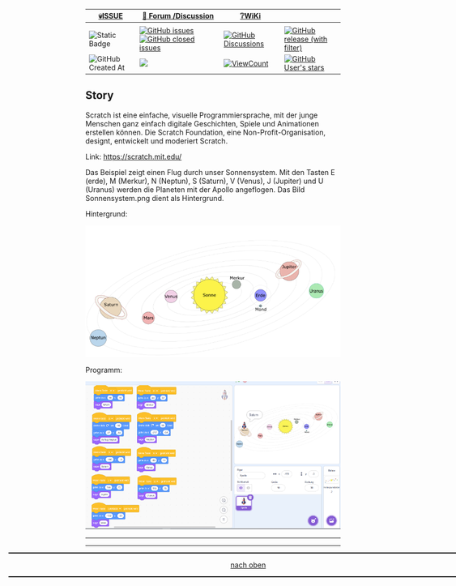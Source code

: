 <a name="oben"></a>

<div align="center">

|[:skull:ISSUE](https://github.com/frankyhub/Space-Scratch/issues?q=is%3Aissue)|[:speech_balloon: Forum /Discussion](https://github.com/frankyhub/Space-Scratch/discussions)|[:grey_question:WiKi](https://github.com/frankyhub/Space-Scratch/wiki)||
|--|--|--|--|
| | | | |
|![Static Badge](https://img.shields.io/badge/RepoNr.:-%2087-blue)|<a href="https://github.com/frankyhub/Space-Scratch/issues">![GitHub issues](https://img.shields.io/github/issues/frankyhub/Space-Scratch)![GitHub closed issues](https://img.shields.io/github/issues-closed/frankyhub/Space-Scratch)|<a href="https://github.com/frankyhub/Space-Scratch/discussions">![GitHub Discussions](https://img.shields.io/github/discussions/frankyhub/Space-Scratch)|<a href="https://github.com/frankyhub/Space-Scratch/releases">![GitHub release (with filter)](https://img.shields.io/github/v/release/frankyhub/Space-Scratch)|
|![GitHub Created At](https://img.shields.io/github/created-at/frankyhub/Space-Scratch)| <a href="https://github.com/frankyhub/Space-Scratch/pulse" alt="Activity"><img src="https://img.shields.io/github/commit-activity/m/badges/shields" />| <a href="https://github.com/frankyhub/Space-Scratch/graphs/traffic"><img alt="ViewCount" src="https://views.whatilearened.today/views/github/frankyhub/github-clone-count-badge.svg">  |<a href="https://github.com/frankyhub?tab=stars"> ![GitHub User's stars](https://img.shields.io/github/stars/frankyhub)|
</div>


## Story
Scratch ist eine einfache, visuelle Programmiersprache, mit der junge Menschen ganz einfach digitale Geschichten, Spiele und Animationen erstellen können. Die Scratch Foundation, eine Non-Profit-Organisation, designt, entwickelt und moderiert Scratch.

Link: https://scratch.mit.edu/

Das Beispiel zeigt einen Flug durch unser Sonnensystem. Mit den Tasten E (erde), M (Merkur), N (Neptun), S (Saturn), V (Venus), J (Jupiter) und U (Uranus) werden die Planeten mit der Apollo angeflogen.
Das Bild Sonnensystem.png dient als Hintergrund.

Hintergrund:

![Bild](pic/Sonnensystem.png)

Programm:

![Bild](pic/Apollo-Mission_Programm.png)

---

<div style="position:absolute; left:2cm; ">   
<ol class="breadcrumb" style="border-top: 2px solid black;border-bottom:2px solid black; height: 45px; width: 900px;"> <p align="center"><a href="#oben">nach oben</a></p></ol>
</div>  

---
